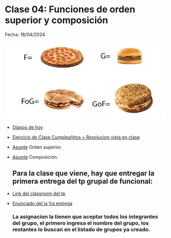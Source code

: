 # Clase 04: Funciones de orden superior y composición

Fecha: 18/04/2024

![image](https://github.com/pdepjm/bitacoras/blob/main/2024/assets/introbitacoracompyordsup.png)

* [Diapos de hoy](https://docs.google.com/presentation/d/1F6sNSLQninDPekcd6oQKrOI6L4SmcULItuaDmf0Jqio/edit?usp=sharing)
* [Ejercicio de Clase Cumpleañitos + Resolucion vista en clase](https://github.com/pdepjm/2024-f-ej-clase-cumpleanios?tab=readme-ov-file)
* [Apunte](https://docs.google.com/document/d/1Rzsp5A46R_WdC-NJ6_SKrUrtZ6LmR5A52BazE9XPLIc/edit) Orden superior.
* [Apunte](https://docs.google.com/document/d/1n7TPE2qRpFSnj95lIZFD-q7Ko_DT9XZLH9_kEkNClrU/edit) Composición.

  ## Para la clase que viene, hay que entregar la primera entrega del tp grupal de funcional:

* [Link del classroom del tp](https://classroom.github.com/a/OCaa9ggy)
* [Enunciado del la 1ra entrega](https://docs.google.com/document/d/1w7ouRjbAvDlrV342JJpLGk-iE3_0ZbO40uxk6a2ufaM)

  ### La asignacion la tienen que aceptar todos los integrantes del grupo, el primero ingresa el nombre del grupo, los restantes lo buscan en el listado de grupos ya creado.
